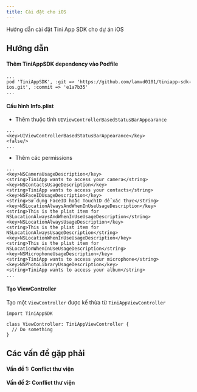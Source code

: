 ```yaml
---
title: Cài đặt cho iOS
---
```


Hướng dẫn cài đặt Tini App SDK cho dự án iOS

## Hướng dẫn

#### Thêm TiniAppSDK dependency vào Podfile

```
...
pod 'TiniAppSDK', :git => 'https://github.com/lamvd0101/tiniapp-sdk-ios.git', :commit => 'e1a7b35'
...
```

#### Cấu hình Info.plist

- Thêm thuộc tính `UIViewControllerBasedStatusBarAppearance`

```
...
<key>UIViewControllerBasedStatusBarAppearance</key>
<false/>
...
```

- Thêm các permissions

```
...
<key>NSCameraUsageDescription</key>
<string>TiniApp wants to access your camera</string>
<key>NSContactsUsageDescription</key>
<string>TiniApp wants to access your contacts</string>
<key>NSFaceIDUsageDescription</key>
<string>Sử dụng FaceID hoặc TouchID để xác thực</string>
<key>NSLocationAlwaysAndWhenInUseUsageDescription</key>
<string>This is the plist item for NSLocationAlwaysAndWhenInUseUsageDescription</string>
<key>NSLocationAlwaysUsageDescription</key>
<string>This is the plist item for NSLocationAlwaysUsageDescription</string>
<key>NSLocationWhenInUseUsageDescription</key>
<string>This is the plist item for NSLocationWhenInUseUsageDescription</string>
<key>NSMicrophoneUsageDescription</key>
<string>TiniApp wants to access your microphone</string>
<key>NSPhotoLibraryUsageDescription</key>
<string>TiniApp wants to access your album</string>
...
```

#### Tạo ViewController

Tạo một `ViewController` được kế thừa từ `TiniAppViewController`

```
import TiniAppSDK

class ViewController: TiniAppViewController {
  // Do something
}
```

## Các vấn đề gặp phải

#### Vấn đề 1: Conflict thư viện

#### Vấn đề 2: Conflict thư viện

